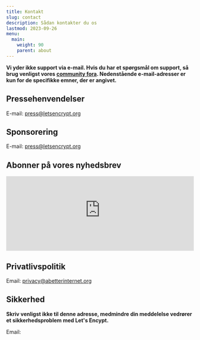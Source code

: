 ```yaml
---
title: Kontakt
slug: contact
description: Sådan kontakter du os
lastmod: 2023-09-26
menu:
  main:
    weight: 90
    parent: about
---
```


**Vi yder ikke support via e-mail. Hvis du har et spørgsmål om support, så brug venligst vores [community fora](https://community.letsencrypt.org). Nedenstående e-mail-adresser er kun for de specifikke emner, der er angivet.**

## Pressehenvendelser

E-mail: [press@letsencrypt.org](mailto:press@letsencrypt.org)

## Sponsorering

E-mail: [press@letsencrypt.org](mailto:sponsor@letsencrypt.org)

## Abonner på vores nyhedsbrev

<iframe src="https://outreach.abetterinternet.org/l/1011011/2023-02-16/6l51" height="200" style="width: 100%; border: 0"></iframe>

## Privatlivspolitik

Email: [privacy@abetterinternet.org](mailto:privacy@abetterinternet.org)

## Sikkerhed

**Skriv venligst ikke til denne adresse, medmindre din meddelelse vedrører et sikkerhedsproblem med Let's Encypt.**

<span id="email">Email: </span>

<script>
  var parts = ["security", '@', "letsencrypt", ".", "org"];
  var anchor = document.createElement("a");
  anchor.href = "mailto:" + parts.join("");
  anchor.text = parts.join("");
  document.getElementById("email").appendChild(anchor)
</script>
